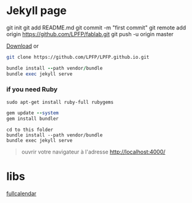 # Jekyll page

git init
git add README.md
git commit -m "first commit"
git remote add origin https://github.com/LPFP/fablab.git
git push -u origin master

[Download](https://github.com/LPFP/LPFP.github.io/archive/master.zip)
or

```bash
git clone https://github.com/LPFP/LPFP.github.io.git
```

```ruby
bundle install --path vendor/bundle
bundle exec jekyll serve
```



### if you need Ruby

```shell
sudo apt-get install ruby-full rubygems
```

```ruby
gem update --system
gem install bundler
```

```shell
cd to this folder
bundle install --path vendor/bundle
bundle exec jekyll serve
```
>ouvrir votre navigateur à l'adresse [http://localhost:4000/](http://localhost:4000/)

# libs

[fullcalendar](https://fullcalendar.io/docs/)
